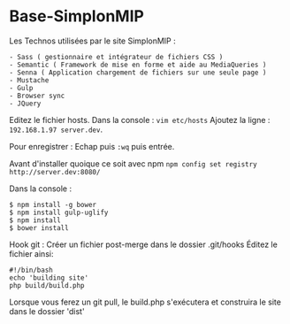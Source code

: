 # Base-SimplonMIP

Les Technos utilisées par le site SimplonMIP :

    - Sass ( gestionnaire et intégrateur de fichiers CSS )
    - Semantic ( Framework de mise en forme et aide au MediaQueries )
    - Senna ( Application chargement de fichiers sur une seule page )
    - Mustache 
    - Gulp 
    - Browser sync
    - JQuery
    
Editez le fichier hosts. Dans la console : `vim etc/hosts` 
Ajoutez la ligne : `192.168.1.97 server.dev`.

Pour enregistrer : Echap puis `:wq`  puis entrée.

Avant d'installer quoique ce soit avec npm `npm config set registry http://server.dev:8080/`


Dans la console : 

    $ npm install -g bower
    $ npm install gulp-uglify
    $ npm install 
    $ bower install 

Hook git :
    Créer un fichier post-merge dans le dossier .git/hooks
    Éditez le fichier ainsi:
    
    #!/bin/bash
    echo 'building site'
    php build/build.php
    
Lorsque vous ferez un git pull, le build.php s'exécutera et construira le site dans le dossier 'dist'
